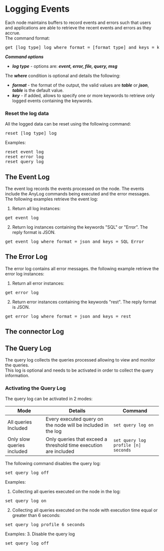 # Logging Events

Each node maintains buffers to record events and errors such that users and applications are able to retrieve the recent events and errors as they accrue.    
The command format: 
<pre>
get [log type] log where format = [format type] and keys = key1 key2 ...
</pre>

***Command options***

* ***log type*** - options are: ***event, error, file, query, msg***   

The ***where*** condition is optional and details the following:
* ***format*** - the format of the output, the valid values are ***table*** or ***json***, ***table*** is the default value.  
* ***key*** - if added, allows to specify one or more keywords to retrieve only logged events containing the keywords.  

### Reset the log data
All the logged data can be reset using the following command:

<pre>
reset [log type] log
</pre>

Examples:
<pre>
reset event log
reset error log
reset query log
</pre>


## The Event Log

The event log records the events processed on the node. The events include the AnyLog commands being executed and the error messages.  
The following examples retrieve the event log:
1. Return all log instances:
<pre>
get event log
</pre>
2. Return log instances containing the keywords "SQL" or "Error". The reply format is JSON.
<pre>
get event log where format = json and keys = SQL Error
</pre>

## The Error Log

The error log contains all error messages. the following example retrieve the error log instances:  
1. Return all error instances:
<pre>
get error log
</pre>
2. Return error instances containing the keywords "rest". The reply format is JSON.
<pre>
get error log where format = json and keys = rest
</pre>

## The connector Log



## The Query Log

The query log collects the queries processed allowing to view and monitor the queries.  
This log is optional and needs to be activated in order to collect the query information.  

### Activating the Query Log
The query log can be activated in 2 modes:

| Mode |   Details    |  Command  |
| ------------------------------------ | ------------| ----|
| All queries Included | Every executed query on the node will be included in the log | ```set query log on``` |
| Only slow queries included | Only queries that exceed a threshold time execution are included  | ```set query log profile [n] seconds```  |

The following command disables the query log:
<pre>
set query log off
</pre>

Examples:
1. Collecting all queries executed on the node in the log:
<pre>
set query log on
</pre>
2. Collecting all queries executed on the node with execution time equal or greater than 6 seconds:
<pre>
set query log profile 6 seconds
</pre>
Examples:
3. Disable the query log
<pre>
set query log off
</pre>
